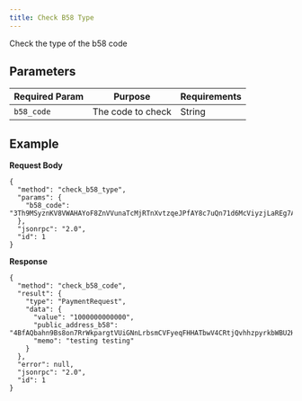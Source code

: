 ```yaml
---
title: Check B58 Type
---
```

Check the type of the b58 code

## Parameters

| Required Param | Purpose | Requirements |
| -------------- | ------- | ------------ |
| `b58_code` | The code to check | String |

## Example

**Request Body**

```
{
  "method": "check_b58_type",
  "params": {
    "b58_code": "3Th9MSyznKV8VWAHAYoF8ZnVVunaTcMjRTnXvtzqeJPfAY8c7uQn71d6McViyzjLaREg7AppT7quDmBRG5E48csVhhzF4TEn1tw9Ekwr2hrq57A8cqR6sqpNC47mF7kHe"
  },
  "jsonrpc": "2.0",
  "id": 1
}
```

**Response**

```
{
  "method": "check_b58_code",
  "result": {
    "type": "PaymentRequest",
    "data": {
      "value": "1000000000000",
      "public_address_b58": "4BfAQbahn9Bs8on7RrWkpargtVUiGNnLrbsmCVFyeqFHHATbwV4CRtjQvhhzpyrkbWBU2HqWK8Fg6boZ235YLEzkGJNFBEVGTKAnCN6vNGV",
      "memo": "testing testing"
    }
  },
  "error": null,
  "jsonrpc": "2.0",
  "id": 1
}
```